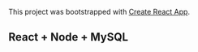 This project was bootstrapped with [Create React App](https://github.com/facebook/create-react-app).

## React + Node + MySQL 


